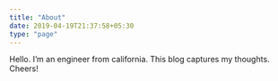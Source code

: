 ```yaml
---
title: "About"
date: 2019-04-19T21:37:58+05:30
type: "page"
---
```


Hello. I’m an engineer from california. This blog captures my thoughts. Cheers!

